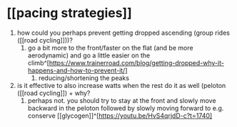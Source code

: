# [[pacing strategies]]
1. how could you perhaps prevent getting dropped ascending (group rides ([[road cycling]]))?
	1. go a bit more to the front/faster on the flat (and be more aerodynamic) and go a little easier on the climb^[https://www.trainerroad.com/blog/getting-dropped-why-it-happens-and-how-to-prevent-it/]
		1. reducing/shortening the peaks
2. is it effective to also increase watts when the rest do it as well (peloton ([[road cycling]]) + why?
	1. perhaps not. you should try to stay at the front and slowly move backward in the peloton followed by slowly moving forward to e.g. conserve [[glycogen]]^[https://youtu.be/HvS4qrjdD-c?t=1740]